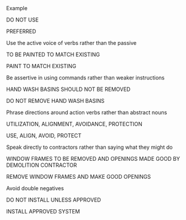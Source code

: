 <div class="cp-codes head-row">
Example

DO NOT USE

PREFERRED

</div>

<div class="cp-codes">
Use the active voice of verbs rather than the passive

TO BE PAINTED TO MATCH EXISTING

PAINT TO MATCH EXISTING

</div>

<div class="cp-codes">
Be assertive in using commands rather than weaker instructions

HAND WASH BASINS SHOULD NOT BE REMOVED

DO NOT REMOVE HAND WASH BASINS

</div>

<div class="cp-codes">
Phrase directions around action verbs rather than abstract nouns

UTILIZATION, ALIGNMENT, AVOIDANCE, PROTECTION

USE, ALIGN, AVOID, PROTECT

</div>

<div class="cp-codes">
Speak directly to contractors rather than saying what they might do

WINDOW FRAMES TO BE REMOVED AND OPENINGS MADE GOOD BY DEMOLITION CONTRACTOR

REMOVE WINDOW FRAMES AND MAKE GOOD OPENINGS

</div>

<div class="cp-codes">
Avoid double negatives

DO NOT INSTALL UNLESS APPROVED

INSTALL APPROVED SYSTEM

</div>
